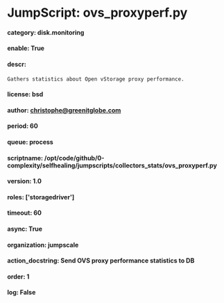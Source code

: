 
# JumpScript: ovs_proxyperf.py
        
#### category: disk.monitoring
#### enable: True
#### descr: 
```
Gathers statistics about Open vStorage proxy performance.

```
#### license: bsd
#### author: christophe@greenitglobe.com
#### period: 60
#### queue: process
#### scriptname: /opt/code/github/0-complexity/selfhealing/jumpscripts/collectors_stats/ovs_proxyperf.py
#### version: 1.0
#### roles: ['storagedriver']
#### timeout: 60
#### async: True
#### organization: jumpscale
#### action_docstring: Send OVS proxy performance statistics to DB
#### order: 1
#### log: False